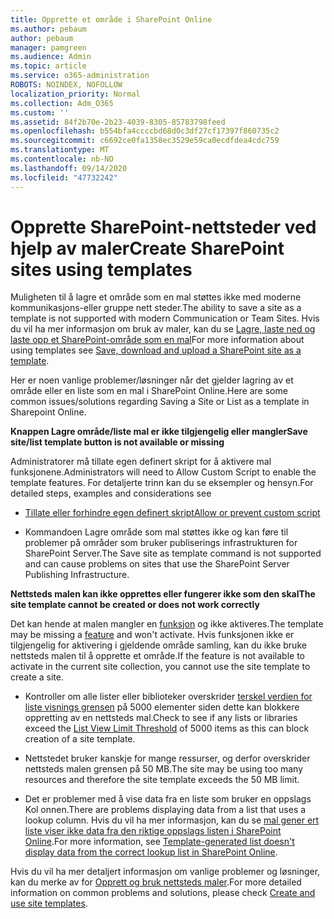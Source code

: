 ```yaml
---
title: Opprette et område i SharePoint Online
ms.author: pebaum
author: pebaum
manager: pamgreen
ms.audience: Admin
ms.topic: article
ms.service: o365-administration
ROBOTS: NOINDEX, NOFOLLOW
localization_priority: Normal
ms.collection: Adm_O365
ms.custom: ''
ms.assetid: 84f2b70e-2b23-4039-8305-85783798feed
ms.openlocfilehash: b554bfa4ccccbd68d0c3df27cf17397f860735c2
ms.sourcegitcommit: c6692ce0fa1358ec3529e59ca0ecdfdea4cdc759
ms.translationtype: MT
ms.contentlocale: nb-NO
ms.lasthandoff: 09/14/2020
ms.locfileid: "47732242"
---
```

# <a name="create-sharepoint-sites-using-templates"></a><span data-ttu-id="06b0a-102">Opprette SharePoint-nettsteder ved hjelp av maler</span><span class="sxs-lookup"><span data-stu-id="06b0a-102">Create SharePoint sites using templates</span></span>

<span data-ttu-id="06b0a-103">Muligheten til å lagre et område som en mal støttes ikke med moderne kommunikasjons-eller gruppe nett steder.</span><span class="sxs-lookup"><span data-stu-id="06b0a-103">The ability to save a site as a template is not supported with modern Communication or Team Sites.</span></span> <span data-ttu-id="06b0a-104">Hvis du vil ha mer informasjon om bruk av maler, kan du se [Lagre, laste ned og laste opp et SharePoint-område som en mal](https://docs.microsoft.com/sharepoint/dev/general-development/save-download-and-upload-a-sharepoint-site-as-a-template)</span><span class="sxs-lookup"><span data-stu-id="06b0a-104">For more information about using templates see [Save, download and upload a SharePoint site as a template](https://docs.microsoft.com/sharepoint/dev/general-development/save-download-and-upload-a-sharepoint-site-as-a-template).</span></span>

<span data-ttu-id="06b0a-105">Her er noen vanlige problemer/løsninger når det gjelder lagring av et område eller en liste som en mal i SharePoint Online.</span><span class="sxs-lookup"><span data-stu-id="06b0a-105">Here are some common issues/solutions regarding Saving a Site or List as a template in Sharepoint Online.</span></span> 

<span data-ttu-id="06b0a-106">**Knappen Lagre område/liste mal er ikke tilgjengelig eller mangler**</span><span class="sxs-lookup"><span data-stu-id="06b0a-106">**Save site/list template button is not available or missing**</span></span>

<span data-ttu-id="06b0a-107">Administratorer må tillate egen definert skript for å aktivere mal funksjonene.</span><span class="sxs-lookup"><span data-stu-id="06b0a-107">Administrators will need to Allow Custom Script to enable the template features.</span></span> <span data-ttu-id="06b0a-108">For detaljerte trinn kan du se eksempler og hensyn.</span><span class="sxs-lookup"><span data-stu-id="06b0a-108">For detailed steps, examples and considerations see</span></span> 

- [<span data-ttu-id="06b0a-109">Tillate eller forhindre egen definert skript</span><span class="sxs-lookup"><span data-stu-id="06b0a-109">Allow or prevent custom script</span></span>](https://docs.microsoft.com/sharepoint/allow-or-prevent-custom-script)

- <span data-ttu-id="06b0a-110">Kommandoen Lagre område som mal støttes ikke og kan føre til problemer på områder som bruker publiserings infrastrukturen for SharePoint Server.</span><span class="sxs-lookup"><span data-stu-id="06b0a-110">The Save site as template command is not supported and can cause problems on sites that use the SharePoint Server Publishing Infrastructure.</span></span>

<span data-ttu-id="06b0a-111">**Nettsteds malen kan ikke opprettes eller fungerer ikke som den skal**</span><span class="sxs-lookup"><span data-stu-id="06b0a-111">**The site template cannot be created or does not work correctly**</span></span>

<span data-ttu-id="06b0a-112">Det kan hende at malen mangler en [funksjon](https://social.technet.microsoft.com/wiki/contents/articles/14423.sharepoint-2013-existing-features-guid.aspx) og ikke aktiveres.</span><span class="sxs-lookup"><span data-stu-id="06b0a-112">The template may be missing a [feature](https://social.technet.microsoft.com/wiki/contents/articles/14423.sharepoint-2013-existing-features-guid.aspx) and won't activate.</span></span> <span data-ttu-id="06b0a-113">Hvis funksjonen ikke er tilgjengelig for aktivering i gjeldende område samling, kan du ikke bruke nettsteds malen til å opprette et område.</span><span class="sxs-lookup"><span data-stu-id="06b0a-113">If the feature is not available to activate in the current site collection, you cannot use the site template to create a site.</span></span>

- <span data-ttu-id="06b0a-114">Kontroller om alle lister eller biblioteker overskrider [terskel verdien for liste visnings grensen](https://support.office.com/article/Manage-large-lists-and-libraries-in-SharePoint-B8588DAE-9387-48C2-9248-C24122F07C59) på 5000 elementer siden dette kan blokkere oppretting av en nettsteds mal.</span><span class="sxs-lookup"><span data-stu-id="06b0a-114">Check to see if any lists or libraries exceed the [List View Limit Threshold](https://support.office.com/article/Manage-large-lists-and-libraries-in-SharePoint-B8588DAE-9387-48C2-9248-C24122F07C59) of 5000 items as this can block creation of a site template.</span></span>

- <span data-ttu-id="06b0a-115">Nettstedet bruker kanskje for mange ressurser, og derfor overskrider nettsteds malen grensen på 50 MB.</span><span class="sxs-lookup"><span data-stu-id="06b0a-115">The site may be using too many resources and therefore the site template exceeds the 50 MB limit.</span></span>


- <span data-ttu-id="06b0a-116">Det er problemer med å vise data fra en liste som bruker en oppslags Kol onnen.</span><span class="sxs-lookup"><span data-stu-id="06b0a-116">There are problems displaying data from a list that uses a lookup column.</span></span> <span data-ttu-id="06b0a-117">Hvis du vil ha mer informasjon, kan du se [mal gener ert liste viser ikke data fra den riktige oppslags listen i SharePoint Online](https://docs.microsoft.com/sharepoint/support/lists-and-libraries/template-generated-list-incorrect-data).</span><span class="sxs-lookup"><span data-stu-id="06b0a-117">For more information, see [Template-generated list doesn't display data from the correct lookup list in SharePoint Online](https://docs.microsoft.com/sharepoint/support/lists-and-libraries/template-generated-list-incorrect-data).</span></span>

<span data-ttu-id="06b0a-118">Hvis du vil ha mer detaljert informasjon om vanlige problemer og løsninger, kan du merke av for [Opprett og bruk nettsteds maler](https://support.office.com/article/Create-and-use-site-templates-60371B0F-00E0-4C49-A844-34759EBDD989).</span><span class="sxs-lookup"><span data-stu-id="06b0a-118">For more detailed information on common problems and solutions, please check [Create and use site templates](https://support.office.com/article/Create-and-use-site-templates-60371B0F-00E0-4C49-A844-34759EBDD989).</span></span>



